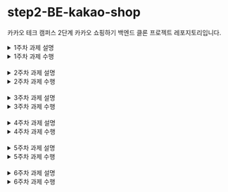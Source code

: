 # step2-BE-kakao-shop
카카오 테크 캠퍼스 2단계 카카오 쇼핑하기 백엔드 클론 프로젝트 레포지토리입니다.

<details>
<summary>1주차 과제 설명</summary>

# 1주차

카카오 테크 캠퍼스 2단계 - BE - 1주차 클론 과제
</br>
</br>

## **과제명**
```
1. 요구사항분석/API요청 및 응답 시나리오 분석
2. 요구사항 추가 반영 및 테이블 설계도
```

## **과제 설명**
```
1. 요구사항 시나리오를 보고 부족해 보이는 기능을 하나 이상 체크하여 README에 내용을 작성하시오.
2. 제시된 화면설계를 보고 해당 화면설계와 배포된 기존 서버의 API주소를 매칭하여 README에 내용을 작성하시오. (카카오 화면설계 시나리오가 있음)
3. 배포된 서버에 모든 API를 POSTMAN으로 요청해본 뒤 응답되는 데이터를 확인하고 부족한 데이터가 무엇인지 체크하여 README에 내용을 작성하시오.
4. 테이블 설계를 하여 README에 ER-Diagram을 추가하여 제출하시오.
```

</br>

## **과제 상세 : 수강생들이 과제를 진행할 때, 유념해야할 것**
아래 항목은 반드시 포함하여 과제 수행해주세요!
>- 부족한 기능에 대한 요구사항을 미리 예상할 수 있는가? (예를 들면 상품등록 api가 기존 요구사항에는 없는데 추후 필요하지는 않을지, 이런 부분들을 생각하였는지) 
>- 요구사항에 맞는 API를 분석하고 사용자 시나리오를 설계하였는가? (예를 들어 배포된 서버와 화면 설계를 제시해줄 예정인데, 특정 버튼을 클릭했을 때 어떤 API가 호출되어야 할지를 아는지)
>- 응답되는 데이터가 프론트앤드 화면에 모두 반영될 수 있는지를 체크하였는가?(예를 들어 배송관련 비용이 있는데, 이런것들이 API에는 없는데 이런 부분을 캐치할 수 있는지)
>- 테이블 설계가 모든 API를 만족할 수 있게 나왔는가? (테이블이 효율적으로 나왔는가 보다는 해당 테이블로 요구사항을 만족할 수 있는지에 대한 여부만)
>- 테이블명이 이해하기 쉽게 만들어졌는가? (상품테이블이 product이면 이해하기 쉽지만, material이라고 하면 이해하기 어렵기 때문)

</br>

## **코드리뷰 관련: PR시, 아래 내용을 포함하여 코멘트 남겨주세요.**
**1. PR 제목과 내용을 아래와 같이 작성 해주세요.**

>- PR 제목 : 부산대BE_라이언_1주차 과제

</br>

**2. PR 내용 :**

>- 코드 작성하면서 어려웠던 점
>- 코드 리뷰 시, 멘토님이 중점적으로 리뷰해줬으면 하는 부분

</details>

<details>
<summary>1주차 과제 수행</summary>

## 1. 부족해 보이는 기능 체크

### 부족해보이는 기능
1. 회원가입 시 이메일 인증 기능
2. 로그인 시 비밀번호 찾기 기능
3. 상품 판매자 기능
   - 상품 등록
   - 상품 수정
   - 상품 삭제
4. 구매자가 상품을 장바구니에 담지 않고, 바로 구매하기 기능
   - 현재는 장바구니에 담아야만 물품 구매가 가능하다
5. 장바구니 아이템 삭제 기능
6. 장바구니의 특정 아이템만 구매 기능
7. 이벤트 진행으로 인한 가격 세일 (원가, 세일가에 대한 표시)

## 2. 화면설계와 API주소 매칭

![](img/week1/1-signup.png)  
- 회원가입 버튼: `POST /signup`
- 이메일 중복 확인 버튼: `POST /check`
<br>
<br>

![](img/week1/1-login.png)  
- 로그인 버튼: `POST /login`
- 회원가입 버튼: `GET /signup`
<br>
<br>

![](img/week1/1-nav.png)
- 쇼핑하기 버튼: `GET /products`
- 장바구니 버튼: `GET /carts`
- 로그아웃 버튼: `POST /logout`
<br>
<br>

![](img/week1/1-main.png)  
- 메인 페이지: `GET /products`
- 상품의 이미지나 설명 클릭: `GET /products/{productId}`
<br>
<br>

![](img/week1/1-detail.png)  
- 상세 페이지 표시: `GET /products/{productId}`
- 장바구니 담기: `POST /carts/add`
<br>
<br>

![](img/week1/1-cart.png)  
- 장바구니 보기: `GET /carts`
- 주문하기 버튼: `POST /carts/update`
<br>
<br>

![](img/week1/1-order.png)  
- 주문상품 정보 보기: `GET /items`
- 결제하기 버튼 클릭: `POST /orders/save`
<br>
<br>

![](img/week1/1-order-complete.png)  
- 주문 결과 확인: `GET /orders/{orderId}`
- 쇼핑 계속하기: `GET /products`
<br>
<br>


## 3. API를 POSTMAN으로 요청해본 뒤 부족한 데이터가 무엇인지 체크

- 이미 장바구니에 존재하는 물품을 또 다시 한번 장바구니에 담으려고 하면, 오류 발생

```json
{
    "success": false,
    "response": null,
    "error": {
        "message": "장바구니 담기 중에 오류가 발생했습니다 : could not execute statement; SQL [n/a]; constraint [\"PUBLIC.UK_CART_OPTION_USER_INDEX_4 ON PUBLIC.CART_TB(USER_ID NULLS FIRST, OPTION_ID NULLS FIRST) VALUES ( /* key:1 */ 1, 1)\"; SQL statement:\ninsert into cart_tb (id, option_id, price, quantity, user_id) values (default, ?, ?, ?, ?) [23505-214]]; nested exception is org.hibernate.exception.ConstraintViolationException: could not execute statement",
        "status": 500
    }
}
```

## 4. 테이블 설계를 하여 README에 ER-Diagram을 추가하여 제출하시오.

![](img/week1/1-ERD.png)


## 5. PDF 과제 (테이블 설계)

### User Table

| Column Name | Data Type    | Nullable | Key | Comment     |
|-------------|--------------|----------|-----|-------------|
| id          | bigint       | NOT NULL | PK  | 고유 ID     |
| username    | varchar(20)  | NOT NULL |     | 사용자 이름 |
| email       | varchar(100) | NOT NULL |     | 이메일      |
| password    | varchar(256) | NOT NULL |     | 패스워드    |
| join_date   | datetime     | NOT NULL |     | 가입일      |
| role        | varchar(20)  | NOT NULL |     | 권한        |

### Product Table

| Column Name | Data Type    | Nullable | Key | Comment       |
|------------|--------------|----------|-----|---------------|
| id         | bigint       | NOT NULL | PK  | 고유 ID       |
| name       | varchar(100) | NOT NULL |     | 제품명        |
| description| varchar(1000) | NOT NULL |    | 제품 설명     | 
| image      | varchar(200) | NOT NULL |     | 제품 사진     |
| price      | int          | NOT NULL |     | 제품 가격     |
| create_date | datetime     | NOT NULL |     | 제품 생성날짜 |
| update_date | datetime     | NOT NULL |     | 제품 수정날짜 |

### Option Table

| Column Name | Data Type    | Nullable | Key | Comment       |
|-------------|--------------|----------|-----|---------------|
| id          | bigint       | NOT NULL | PK  | 고유 ID       |
| product_id  | bigint       | NOT NULL | FK  | 제품 ID       |
| name        | varchar(100) | NOT NULL |     | 옵션명        |
| price       | int          | NOT NULL |     | 옵션 가격     |
| create_date | datetime     | NOT NULL |     | 옵션 생성날짜 |
| update_date | datetime     | NOT NULL |     | 옵션 수정날짜 |

### Cart Table

| Column Name | Data Type | Nullable | Key | Comment   |
|-------------|-----------|----------|-----|-----------|
| id          | bigint    | NOT NULL | PK  | 고유 ID   |
| user_id     | bigint    | NOT NULL | FK  | 유저 ID   |
| option_id   | bigint    | NOT NULL | FK  | 옵션 ID   |
| quantity    | int       | NOT NULL |     | 옵션 수량 |

### Order Table

| Column Name | Data Type | Nullable | Key | Comment    |
|-------------|-----------|----------|-----|------------|
| id          | bigint    | NOT NULL | PK  | 고유 ID    |
| user_id     | bigint    | NOT NULL | FK  | 유저 ID    |
| order_date  | datetime  | NOT NULL |     | 주문 날짜  |

### Item Table (order_item)

| Column Name | Data Type | Nullable | Key | Comment  |
|-------------|-----------|----------|-----|----------|
| id          | bigint    | NOT NULL | PK  | 고유 ID    |
| order_id    | bigint    | NOT NULL | FK  | 주문 ID    |
| option_id   | bigint    | NOT NULL | FK  | 옵션 ID    |
 | price      | int       | NOT NULL |      | 주문 옵션 가격 |
| quantity    | int       | NOT NULL |     | 주문 옵션 수량 |


</details>

<br>

<details>
<summary>2주차 과제 설명</summary>

# 2주차

카카오 테크 캠퍼스 2단계 - BE - 2주차 클론 과제
</br>
</br>

## **과제명**
```
1. 전체 API 주소 설계
2. Mock API Controller 구현
```

## **과제 설명**
```
1. API주소를 설계하여 README에 내용을 작성하시오.
2. 가짜 데이터를 설계하여 응답하는 스프링부트 컨트롤러를 작성하고 소스코드를 업로드하시오.
```

</br>

## **과제 상세 : 수강생들이 과제를 진행할 때, 유념해야할 것**
아래 항목은 반드시 포함하여 과제 수행해주세요!
>- 전체 API 주소 설계가 RestAPI 맞게 설계되었는가? (예를 들어 배포된 서버는 POST와 GET으로만 구현되었는데, 학생들은 PUT과 DELETE도 배울 예정이라 이부분이 반영되었고, 주소가 RestAPI에 맞게 설계되었는지)
>- 가짜 데이터를 설계하여 Mock API를 잘 구현하였는가? (예를 들어 DB연결없이 컨트롤러만 만들어서 배포된 서버의 응답과 동일한 형태로 데이터가 응답되는지 여부)
</br>

## **코드리뷰 관련: PR시, 아래 내용을 포함하여 코멘트 남겨주세요.**
**1. PR 제목과 내용을 아래와 같이 작성 해주세요.**

>- PR 제목 : 부산대BE_라이언_2주차 과제

</br>

**2. PR 내용 :**

>- 코드 작성하면서 어려웠던 점
>- 코드 리뷰 시, 멘토님이 중점적으로 리뷰해줬으면 하는 부분

</details>

<details>
<summary>2주차 과제 수행</summary>

</details>

</br>

<details>
<summary>3주차 과제 설명</summary>

# 3주차

카카오 테크 캠퍼스 2단계 - BE - 3주차 클론 과제
</br>
</br>

## **과제명**
```
1. 레포지토리 단위테스트
```

## **과제 설명**
```
1. 레포지토리 단위테스트를 구현하여 소스코드를 제출하시오.
2. 쿼리를 테스트하면서 가장 좋은 쿼리를 작성해보시오.
```

</br>

## **과제 상세 : 수강생들이 과제를 진행할 때, 유념해야할 것**
아래 항목은 반드시 포함하여 과제 수행해주세요!
>- 레포지토리 단위테스트가 구현되었는가?
>- 테스트 메서드끼리 유기적으로 연결되지 않았는가? (테스트는 격리성이 필요하다)
>- Persistene Context를 clear하여서 테스트가 구현되었는가? (더미데이터를 JPA를 이용해서 insert 할 예정인데, 레포지토리 테스트시에 영속화된 데이터 때문에 쿼리를 제대로 보지 못할 수 있기 때문에)
>- 테스트 코드의 쿼리 관련된 메서드가 너무 많은 select를 유발하지 않는지? (적절한 한방쿼리, 효율적인 in query, N+1 문제 등이 해결된 쿼리)
</br>

## **코드리뷰 관련: PR시, 아래 내용을 포함하여 코멘트 남겨주세요.**
**1. PR 제목과 내용을 아래와 같이 작성 해주세요.**

>- PR 제목 : 부산대BE_라이언_3주차 과제

</br>

**2. PR 내용 :**

>- 코드 작성하면서 어려웠던 점
>- 코드 리뷰 시, 멘토님이 중점적으로 리뷰해줬으면 하는 부분

</details>

<details>
<summary>3주차 과제 수행</summary>

</details>

</br>

<details>
<summary>4주차 과제 설명</summary>

# 4주차

카카오 테크 캠퍼스 2단계 - BE - 4주차 클론 과제
</br>
</br>

## **과제명**
```
1. 컨트롤러 단위 테스트
```

## **과제 설명**
```
1. 컨트롤러 단위테스트를 작성한뒤 소스코드를 업로드하시오.
2. stub을 구현하시오.
```

</br>

## **과제 상세 : 수강생들이 과제를 진행할 때, 유념해야할 것**
아래 항목은 반드시 포함하여 과제 수행해주세요!
>- 컨트롤러 단위테스트가 구현되었는가?
>- Mockito를 이용하여 stub을 구현하였는가?
>- 인증이 필요한 컨트롤러를 테스트할 수 있는가?
>- 200 ok만 체크한 것은 아닌가? (해당 컨트롤러에서 제일 필요한 데이터에 대한 테스트가 구현되었는가?)
</br>

## **코드리뷰 관련: PR시, 아래 내용을 포함하여 코멘트 남겨주세요.**
**1. PR 제목과 내용을 아래와 같이 작성 해주세요.**

>- PR 제목 : 부산대BE_라이언_4주차 과제 

</br>

**2. PR 내용 :**

>- 코드 작성하면서 어려웠던 점
>- 코드 리뷰 시, 멘토님이 중점적으로 리뷰해줬으면 하는 부분

</details>

<details>
<summary>4주차 과제 수행</summary>

</details>

</br>

<details>
<summary>5주차 과제 설명</summary>

# 5주차

카카오 테크 캠퍼스 2단계 - BE - 5주차 클론 과제
</br>
</br>

## **과제명**
```
1. 실패 단위 테스트
```

## **과제 설명**
```
1. 컨트롤러 단위테스트를 구현하는데, 실패 테스트 코드를 구현하시오.
2. 어떤 문제가 발생할 수 있을지 모든 시나리오를 생각해본 뒤, 실패에 대한 모든 테스트를 구현하시오.
```

</br>

## **과제 상세 : 수강생들이 과제를 진행할 때, 유념해야할 것**
아래 항목은 반드시 포함하여 과제 수행해주세요!
>- 실패 단위 테스트가 구현되었는가?
>- 모든 예외에 대한 실패 테스트가 구현되었는가?
</br>

## **코드리뷰 관련: PR시, 아래 내용을 포함하여 코멘트 남겨주세요.**
**1. PR 제목과 내용을 아래와 같이 작성 해주세요.**

>- PR 제목 : 부산대BE_라이언_5주차 과제

</br>

**2. PR 내용 :**

>- 코드 작성하면서 어려웠던 점
>- 코드 리뷰 시, 멘토님이 중점적으로 리뷰해줬으면 하는 부분

</details>

<details>
<summary>5주차 과제 수행</summary>

</details>

</br>

<details>
<summary>6주차 과제 설명</summary>

# 6주차

카카오 테크 캠퍼스 2단계 - BE - 6주차 클론 과제
</br>
</br>

## **과제명**
```
1. 카카오 클라우드 배포
```

## **과제 설명**
```
1. 통합테스트를 구현하시오.
2. API문서를 구현하시오. (swagger, restdoc, word로 직접 작성, 공책에 적어서 제출 등 모든 방법이 다 가능합니다)
3. 프론트앤드에 입장을 생각해본뒤 어떤 문서를 가장 원할지 생각해본뒤 API문서를 작성하시오.
4. 카카오 클라우드에 배포하시오.
5. 배포한 뒤 서비스 장애가 일어날 수 있으니, 해당 장애에 대처할 수 있게 로그를 작성하시오. (로그는 DB에 넣어도 되고, 외부 라이브러리를 사용해도 되고, 파일로 남겨도 된다 - 단 장애 발생시 확인을 할 수 있어야 한다)
```

</br>

## **과제 상세 : 수강생들이 과제를 진행할 때, 유념해야할 것**
아래 항목은 반드시 포함하여 과제 수행해주세요!
>- 통합테스트가 구현되었는가?
>- API문서가 구현되었는가?
>- 배포가 정상적으로 되었는가?
>- 서비스에 문제가 발생했을 때, 로그를 통해 문제를 확인할 수 있는가?
</br>

## **코드리뷰 관련: PR시, 아래 내용을 포함하여 코멘트 남겨주세요.**
**1. PR 제목과 내용을 아래와 같이 작성 해주세요.**

>- PR 제목 : 부산대BE_라이언_6주차 과제

</br>

**2. PR 내용 :**

>- 코드 작성하면서 어려웠던 점
>- 코드 리뷰 시, 멘토님이 중점적으로 리뷰해줬으면 하는 부분

</details>

<details>
<summary>6주차 과제 수행</summary>

</details>
